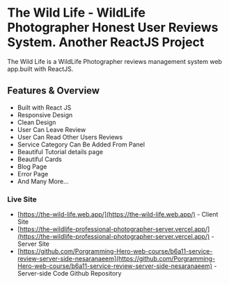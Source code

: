 # The Wild Life - WildLife Photographer Honest User Reviews System. Another ReactJS Project

The Wild Life is a WildLife Photographer reviews management system web app.built with ReactJS.

## Features & Overview

- Built with React JS
- Responsive Design
- Clean Design
- User Can Leave Review
- User Can Read Other Users Reviews
- Service Category Can Be Added From Panel
- Beautiful Tutorial details page
- Beautiful Cards
- Blog Page
- Error Page
- And Many More...

### Live Site

- [https://the-wild-life.web.app/](https://the-wild-life.web.app/) - Client Site
- [https://the-wildlife-professional-photographer-server.vercel.app/](https://the-wildlife-professional-photographer-server.vercel.app/) - Server Site
- [https://github.com/Porgramming-Hero-web-course/b6a11-service-review-server-side-nesaranaeem](https://github.com/Porgramming-Hero-web-course/b6a11-service-review-server-side-nesaranaeem) - Server-side Code Github Repository
